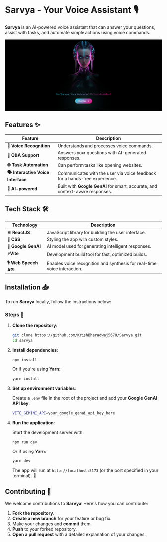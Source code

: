 # Sarvya - Your Voice Assistant 🎙️

**Sarvya** is an AI-powered voice assistant that can answer your questions, assist with tasks, and automate simple actions using voice commands. 

![Sarvya](https://github.com/KrishBharadwaj5678/Sarvya/raw/main/SarvyaDemo.png)

## Features ✨

| Feature                         | Description                                                                   |
| ------------------------------- | ----------------------------------------------------------------------------- |
| **🎤 Voice Recognition**           | Understands and processes voice commands.                                     |   
| **💬 Q&A Support**                 | Answers your questions with AI-generated responses.                           |    
| **🌐 Task Automation**             | Can perform tasks like opening websites.                                      |  
| **🗣️ Interactive Voice Interface** | Communicates with the user via voice feedback for a hands-free experience.    |   
| **🤖 AI-powered**                  | Built with **Google GenAI** for smart, accurate, and context-aware responses. |   

## Tech Stack 🛠️

| Technology | Description |
|-------------|--------------|
| **⚛️ ReactJS** | JavaScript library for building the user interface. | 
| **🎨 CSS** | Styling the app with custom styles. | 
| **🧠 Google GenAI** | AI model used for generating intelligent responses. | 
| **⚡Vite** | Development build tool for fast, optimized builds. |  
| **🎙️ Web Speech API** | Enables voice recognition and synthesis for real-time voice interaction. |  

## Installation 📥

To run **Sarvya** locally, follow the instructions below:

### Steps 🔽

1. **Clone the repository**:

   ```bash
   git clone https://github.com/KrishBharadwaj5678/Sarvya.git
   cd sarvya
   ```

2. **Install dependencies**:

   ```bash
   npm install
   ```

   Or if you're using **Yarn**:

   ```bash
   yarn install
   ```

3. **Set up environment variables**:

   Create a `.env` file in the root of the project and add your **Google GenAI API key**:

   ```bash
   VITE_GEMINI_API=your_google_genai_api_key_here
   ```

4. **Run the application**:

   Start the development server with:

   ```bash
   npm run dev
   ```

   Or if using **Yarn**:

   ```bash
   yarn dev
   ```

   The app will run at `http://localhost:5173` (or the port specified in your terminal). 🚀


## Contributing 🤝

We welcome contributions to **Sarvya**! Here's how you can contribute:

1. **Fork the repository**.
2. **Create a new branch** for your feature or bug fix.
3. Make your changes and **commit** them. 
4. **Push** to your forked repository. 
5. **Open a pull request** with a detailed explanation of your changes. 
